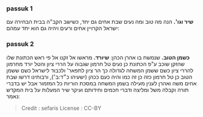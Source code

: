 
### passuk 1
<b>שיר וגו'.</b> הנה מה טוב ומה נעים שבת אחים גם יחד, כשישב הקב"ה בבית הבחירה עם ישראל הקרויין אחים ורעים ויהיה גם הוא יחד עמהם:

### passuk 2
<b>כשמן הטוב.</b> שנמשח בו אהרן הכהן:
<b>שיורד.</b> מראשו אל זקנו אל פי ראש הכתונת שלו שהזקן שוכב ע"פ הכתונת כן נעים טל חרמון שגבוה על הררי ציון והטל יורד מחרמון להררי ציון כשם ששמן המשחה לגדולה כך הר ציון לתפאר' ולכבוד לישראל כשם ששמן הטוב כן טל חרמון כזה כן זה כמו והיה כעם ככהן (ישעיהו כ״ד:ב׳), ורבותינו דרשו שבת אחים משה ואהרן לענין מעילה בשמן המשחה במסכת הוריות כל המזמור אבל יש בדברי תורה וקבלה משל ומליצה ודברי חכמים וחידותם ועיקר שיר המעלות על בית המקדש נאמר:

>Credit : sefaris
>License : CC-BY